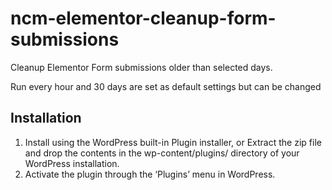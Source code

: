 # ncm-elementor-cleanup-form-submissions
Cleanup Elementor Form submissions older than selected days.

Run every hour and 30 days are set as default settings but can be changed

## Installation
1. Install using the WordPress built-in Plugin installer, or Extract the zip file and drop the contents in the wp-content/plugins/ directory of your WordPress installation.
2. Activate the plugin through the ‘Plugins’ menu in WordPress.
